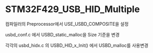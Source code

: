 # STM32F429_USB_HID_Multiple
컴파일러의 Preprocessor에서 USE_USBD_COMPOSITE을 설정


usbd_conf.c 에서 USBD_static_malloc을 Size 기준을 변경


각각의 usbd_hidx.c 의 USBD_HID_x_Init() 에서 USBD_malloc를 사용변경
